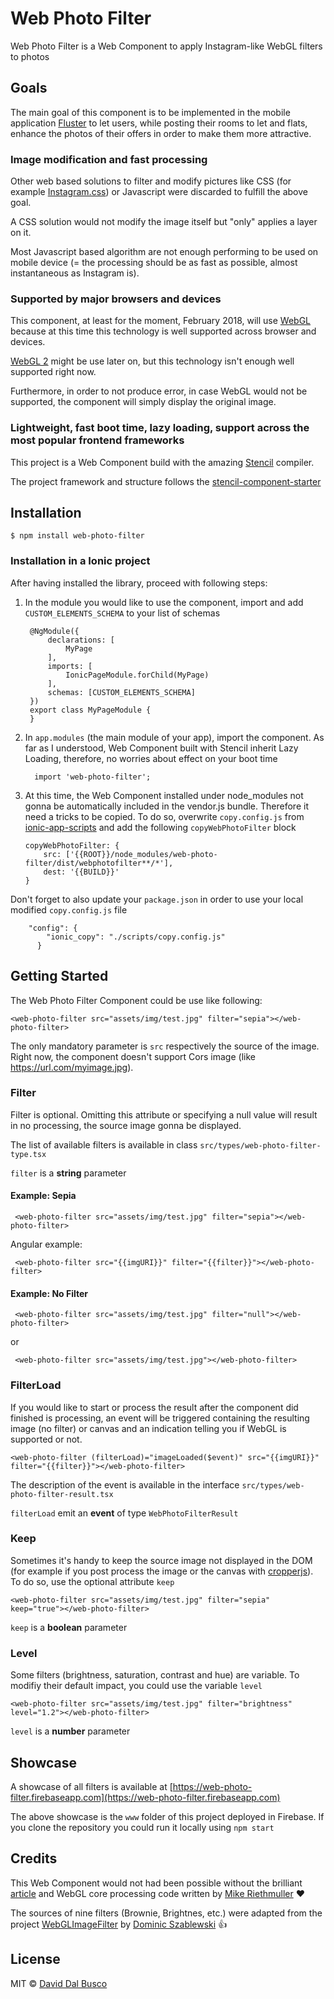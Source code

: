 # Web Photo Filter

Web Photo Filter is a Web Component to apply Instagram-like WebGL filters to photos

## Goals

The main goal of this component is to be implemented in the mobile application [Fluster](https://fluster.io) to let users, while posting their rooms to let and flats, enhance the photos of their offers in order to make them more attractive. 

### Image modification and fast processing

Other web based solutions to filter and modify pictures like CSS (for example [Instagram.css](https://picturepan2.github.io/instagram.css/)) or Javascript were discarded to fulfill the above goal.

A CSS solution would not modify the image itself but "only" applies a layer on it.

Most Javascript based algorithm are not enough performing to be used on mobile device (= the processing should be as fast as possible, almost instantaneous as Instagram is). 

### Supported by major browsers and devices

This component, at least for the moment, February 2018, will use [WebGL](https://caniuse.com/#feat=webgl) because at this time this technology is well supported across browser and devices.

[WebGL 2](https://caniuse.com/#search=webgl%202) might be use later on, but this technology isn't enough well supported right now.

Furthermore, in order to not produce error, in case WebGL would not be supported, the component will simply display the original image. 

### Lightweight, fast boot time, lazy loading, support across the most popular frontend frameworks

This project is a Web Component build with the amazing [Stencil](https://stenciljs.com) compiler.

The project framework and structure follows the [stencil-component-starter](https://github.com/ionic-team/stencil-component-starter)

## Installation

    $ npm install web-photo-filter

### Installation in a Ionic project

After having installed the library, proceed with following steps:

1. In the module you would like to use the component, import and add `CUSTOM_ELEMENTS_SCHEMA` to your list of schemas

        @NgModule({
            declarations: [
                MyPage
            ],
            imports: [
                IonicPageModule.forChild(MyPage)
            ],
            schemas: [CUSTOM_ELEMENTS_SCHEMA]
        })
        export class MyPageModule {
        }
        
2. In `app.modules` (the main module of your app), import the component. As far as I understood, Web Component built with Stencil inherit Lazy Loading, therefore, no worries about effect on your boot time

         import 'web-photo-filter';
         
3. At this time, the Web Component installed under node_modules not gonna be automatically included in the vendor.js bundle. Therefore it need a tricks to be copied. To do so, overwrite `copy.config.js` from [ionic-app-scripts](https://github.com/ionic-team/ionic-app-scripts/blob/master/config/copy.config.js) and add the following `copyWebPhotoFilter` block

       copyWebPhotoFilter: {
           src: ['{{ROOT}}/node_modules/web-photo-filter/dist/webphotofilter**/*'],
           dest: '{{BUILD}}'
       }

Don't forget to also update your `package.json` in order to use your local modified `copy.config.js` file

        "config": {
            "ionic_copy": "./scripts/copy.config.js"
          }

## Getting Started

The Web Photo Filter Component could be use like following:

    <web-photo-filter src="assets/img/test.jpg" filter="sepia"></web-photo-filter>
    
The only mandatory parameter is `src` respectively the source of the image. Right now, the component doesn't support Cors image (like https://url.com/myimage.jpg).

### Filter

Filter is optional. Omitting this attribute or specifying a null value will result in no processing, the source image gonna be displayed.

The list of available filters is available in class `src/types/web-photo-filter-type.tsx`  

`filter` is a **string** parameter

#### Example: Sepia

     <web-photo-filter src="assets/img/test.jpg" filter="sepia"></web-photo-filter>
     
Angular example:

     <web-photo-filter src="{{imgURI}}" filter="{{filter}}"></web-photo-filter>     
     
#### Example: No Filter     

     <web-photo-filter src="assets/img/test.jpg" filter="null"></web-photo-filter>
     
or
     
     <web-photo-filter src="assets/img/test.jpg"></web-photo-filter>

### FilterLoad

If you would like to start or process the result after the component did finished is processing, an event will be triggered containing the resulting image (no filter) or canvas and an indication telling you if WebGL is supported or not. 

    <web-photo-filter (filterLoad)="imageLoaded($event)" src="{{imgURI}}" filter="{{filter}}"></web-photo-filter>
    
The description of the event is available in the interface `src/types/web-photo-filter-result.tsx`

`filterLoad` emit an **event** of type `WebPhotoFilterResult`

### Keep

Sometimes it's handy to keep the source image not displayed in the DOM (for example if you post process the image or the canvas with [cropperjs](https://github.com/fengyuanchen/cropperjs)). To do so, use the optional attribute `keep`

    <web-photo-filter src="assets/img/test.jpg" filter="sepia" keep="true"></web-photo-filter>
    
`keep` is a **boolean** parameter
    
### Level

Some filters (brightness, saturation, contrast and hue) are variable. To modifiy their default impact, you could use the variable `level`

    <web-photo-filter src="assets/img/test.jpg" filter="brightness" level="1.2"></web-photo-filter>
    
`level` is a **number** parameter
    

## Showcase

A showcase of all filters is available at [https://web-photo-filter.firebaseapp.com](https://web-photo-filter.firebaseapp.com)  

The above showcase is the `www` folder of this project deployed in Firebase. If you clone the repository you could run it locally using `npm start`

## Credits

This Web Component would not had been possible without the brilliant [article](https://www.madebymike.com.au/writing/canvas-image-manipulation/) and WebGL core processing code written by [Mike Riethmuller](https://github.com/MadeByMike) :heart:

The sources of nine filters (Brownie, Brightnes, etc.) were adapted from the project [WebGLImageFilter](https://github.com/phoboslab/WebGLImageFilter) by [Dominic Szablewski](http://phoboslab.org/) :+1:

## License

MIT © [David Dal Busco](mailto:david.dalbusco@outlook.com)


